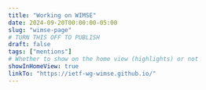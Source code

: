 ```yaml
---
title: "Working on WIMSE"
date: 2024-09-20T00:00:00-05:00
slug: "wimse-page"
# TURN THIS OFF TO PUBLISH
draft: false
tags: ["mentions"]
# Whether to show on the home view (highlights) or not
showInHomeView: true
linkTo: "https://ietf-wg-wimse.github.io/"
---
```

